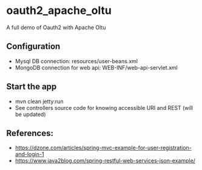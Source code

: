 # oauth2_apache_oltu
A full demo of Oauth2 with Apache Oltu

## Configuration
* Mysql DB connection: resources/user-beans.xml
* MongoDB connection for web api:  WEB-INF/web-api-servlet.xml

## Start the app
* mvn clean jetty:run
* See controllers source code for knowing accessible URI and REST (will be updated)

## References:
* https://dzone.com/articles/spring-mvc-example-for-user-registration-and-login-1
* https://www.java2blog.com/spring-restful-web-services-json-example/
